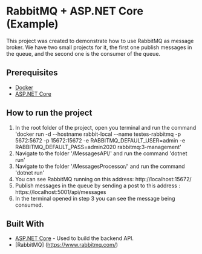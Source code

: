 # RabbitMQ + ASP.NET Core (Example)

This project was created to demonstrate how to use RabbitMQ as message broker. We have two small projects for it, the first one publish messages in the queue, and the second one
is the consumer of the queue.

## Prerequisites
* [Docker](https://www.docker.com/products/docker-desktop)
* [ASP.NET Core](https://dotnet.microsoft.com/download)

## How to run the project
1. In the root folder of the project, open you terminal and run the command 
'docker run -d --hostname rabbit-local --name testes-rabbitmq -p 5672:5672 -p 15672:15672 -e RABBITMQ_DEFAULT_USER=admin -e RABBITMQ_DEFAULT_PASS=admin2020 rabbitmq:3-management'
2. Navigate to the folder '/MessagesAPI/' and run the command 'dotnet run'
3. Navigate to the folder '/MessagesProcessor/' and run the command 'dotnet run'
4. You can see RabbitMQ running on this address: http://localhost:15672/ 
5. Publish messages in the queue by sending a post to this address : https://localhost:5001/api/messages
6. In the terminal opened in step 3 you can see the message being consumed.
 
## Built With
* [ASP.NET Core](https://docs.microsoft.com/pt-br/aspnet/core/?view=aspnetcore-3.1) - Used to build the backend API.
* [RabbitMQ] (https://www.rabbitmq.com/)
 
             
